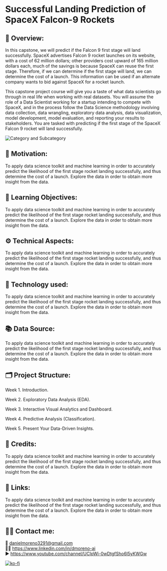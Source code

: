 # Successful Landing Prediction of SpaceX Falcon-9 Rockets

## 🔄 Overview:
In this capstone, we will predict if the Falcon 9 first stage will land successfully. SpaceX advertises Falcon 9 rocket launches on its website, with a cost of 62 million dollars; other providers cost upward of 165 million dollars each, much of the savings is because SpaceX can reuse the first stage. Therefore, if we can determine if the first stage will land, we can determine the cost of a launch. This information can be used if an alternate company wants to bid against SpaceX for a rocket launch.

This capstone project course will give you a taste of what data scientists go through in real life when working with real datasets. You will assume the role of a Data Scientist working for a startup intending to compete with SpaceX, and in the process follow the Data Science methodology involving data collection, data wrangling, exploratory data analysis, data visualization, model development, model evaluation, and reporting your results to stakeholders. You are tasked with predicting if the first stage of the SpaceX Falcon 9 rocket will land successfully.

![Category and Subcategory](https://img.shields.io/badge/Data%20Analysis%20and%20prediction-Clustering-blue)

## 🎊 Motivation:
To apply data science toolkit and machine learning in order to accurately predict the likelihood of the first stage rocket landing successfully, and thus determine the cost of a launch.
Explore the data in order to obtain more insight from the data.

## 🏁 Learning Objectives:
To apply data science toolkit and machine learning in order to accurately predict the likelihood of the first stage rocket landing successfully, and thus determine the cost of a launch.
Explore the data in order to obtain more insight from the data.

## ⚙️ Technical Aspects:
To apply data science toolkit and machine learning in order to accurately predict the likelihood of the first stage rocket landing successfully, and thus determine the cost of a launch.
Explore the data in order to obtain more insight from the data.

## 🧰 Technology used:
To apply data science toolkit and machine learning in order to accurately predict the likelihood of the first stage rocket landing successfully, and thus determine the cost of a launch.
Explore the data in order to obtain more insight from the data.

## 📚 Data Source:
To apply data science toolkit and machine learning in order to accurately predict the likelihood of the first stage rocket landing successfully, and thus determine the cost of a launch.
Explore the data in order to obtain more insight from the data.

## 🗂️ Project Structure:
Week 1. Introduction.

Week 2. Exploratory Data Analysis (EDA).

Week 3. Interactive Visual Analytics and Dashboard.

Week 4. Predictive Analysis (Classification).

Week 5. Present Your Data-Driven Insights.

## 👥 Credits:
To apply data science toolkit and machine learning in order to accurately predict the likelihood of the first stage rocket landing successfully, and thus determine the cost of a launch.
Explore the data in order to obtain more insight from the data.

## 🔗 Links:
To apply data science toolkit and machine learning in order to accurately predict the likelihood of the first stage rocket landing successfully, and thus determine the cost of a launch.
Explore the data in order to obtain more insight from the data.

## 🙋‍♂️ Contact me:
📨  danielmoreno3291@gmail.com  
👨‍🏫  https://www.linkedin.com/in/dmoreno-ai    
▶   https://www.youtube.com/channel/UCIpWi-0wDtgfSho6l5yKWGw

[![ko-fi](https://ko-fi.com/img/githubbutton_sm.svg)](https://ko-fi.com/dmoreno_ai)
